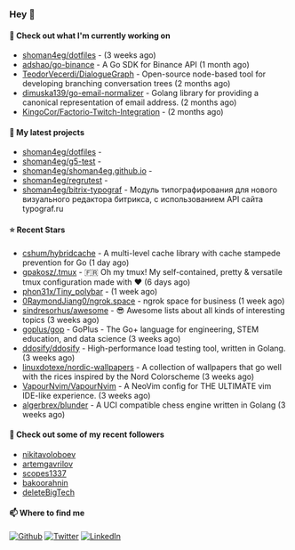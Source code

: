 ### Hey 👋

#### 👷 Check out what I'm currently working on

- [shoman4eg/dotfiles](https://github.com/shoman4eg/dotfiles) -  (3 weeks ago)
- [adshao/go-binance](https://github.com/adshao/go-binance) - A Go SDK for Binance API (1 month ago)
- [TeodorVecerdi/DialogueGraph](https://github.com/TeodorVecerdi/DialogueGraph) - Open-source node-based tool for developing branching conversation trees (2 months ago)
- [dimuska139/go-email-normalizer](https://github.com/dimuska139/go-email-normalizer) - Golang library for providing a canonical representation of email address. (2 months ago)
- [KingoCor/Factorio-Twitch-Integration](https://github.com/KingoCor/Factorio-Twitch-Integration) -  (2 months ago)

#### 🌱 My latest projects

- [shoman4eg/dotfiles](https://github.com/shoman4eg/dotfiles) - 
- [shoman4eg/g5-test](https://github.com/shoman4eg/g5-test) - 
- [shoman4eg/shoman4eg.github.io](https://github.com/shoman4eg/shoman4eg.github.io) - 
- [shoman4eg/regrutest](https://github.com/shoman4eg/regrutest) - 
- [shoman4eg/bitrix-typograf](https://github.com/shoman4eg/bitrix-typograf) - Модуль типографирования для нового визуального редактора битрикса, с использованием API сайта typograf.ru

#### ⭐ Recent Stars

- [cshum/hybridcache](https://github.com/cshum/hybridcache) - A multi-level cache library with cache stampede prevention for Go (1 day ago)
- [gpakosz/.tmux](https://github.com/gpakosz/.tmux) - 🇫🇷 Oh my tmux! My self-contained, pretty &amp; versatile tmux configuration made with ❤️ (6 days ago)
- [phon31x/Tiny_polybar](https://github.com/phon31x/Tiny_polybar) -  (1 week ago)
- [0RaymondJiang0/ngrok.space](https://github.com/0RaymondJiang0/ngrok.space) - ngrok space for business (1 week ago)
- [sindresorhus/awesome](https://github.com/sindresorhus/awesome) - 😎 Awesome lists about all kinds of interesting topics (3 weeks ago)
- [goplus/gop](https://github.com/goplus/gop) - GoPlus - The Go&#43; language for engineering, STEM education, and data science (3 weeks ago)
- [ddosify/ddosify](https://github.com/ddosify/ddosify) - High-performance load testing tool, written in Golang. (3 weeks ago)
- [linuxdotexe/nordic-wallpapers](https://github.com/linuxdotexe/nordic-wallpapers) - A collection of wallpapers that go well with the rices inspired by the Nord Colorscheme (3 weeks ago)
- [VapourNvim/VapourNvim](https://github.com/VapourNvim/VapourNvim) - A NeoVim config for THE ULTIMATE vim IDE-like experience. (3 weeks ago)
- [algerbrex/blunder](https://github.com/algerbrex/blunder) - A UCI compatible chess engine written in Golang (3 weeks ago)

#### 👯 Check out some of my recent followers

- [nikitavoloboev](https://github.com/nikitavoloboev)
- [artemgavrilov](https://github.com/artemgavrilov)
- [scopes1337](https://github.com/scopes1337)
- [bakoorahnin](https://github.com/bakoorahnin)
- [deleteBigTech](https://github.com/deleteBigTech)


#### 📫 Where to find me
<p>
<a href="https://github.com/shoman4eg" target="_blank"><img alt="Github" src="https://img.shields.io/badge/GitHub-%2312100E.svg?&style=for-the-badge&logo=Github&logoColor=white" /></a>
<a href="https://twitter.com/shoman4eg" target="_blank"><img alt="Twitter" src="https://img.shields.io/badge/twitter-%231DA1F2.svg?&style=for-the-badge&logo=twitter&logoColor=white" /></a>
<a href="https://www.linkedin.com/in/artemdubinin/" target="_blank"><img alt="LinkedIn" src="https://img.shields.io/badge/linkedin-%230077B5.svg?&style=for-the-badge&logo=linkedin&logoColor=white" /></a>
</p>
